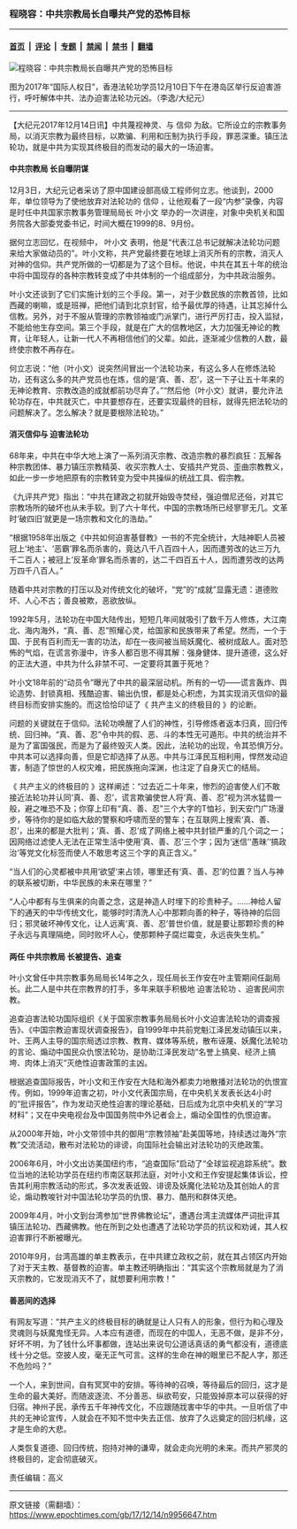 ### 程晓容：中共宗教局长自曝共产党的恐怖目标

---

#### [首页](../../../..?n9956647) &nbsp;|&nbsp; [评论](../../../../../epoch-comment?n9956647) &nbsp;|&nbsp; [专题](../../../../../epoch-special?n9956647) &nbsp;|&nbsp; [禁闻](../../../../../epoch-news?n9956647) &nbsp;|&nbsp; [禁书](../../../../../books?n9956647) &nbsp;|&nbsp; [翻墙](https://github.com/gfw-breaker/nogfw/blob/master/README.md?n9956647)


<div><img alt="程晓容：中共宗教局长自曝共产党的恐怖目标" class="attachment-djy_600_400 size-djy_600_400 wp-post-image" src="https://i.epochtimes.com/assets/uploads/2017/12/1712101951031778-600x400.jpg"/>
<div class="caption">
 <p>
  图为2017年“国际人权日”，香港法轮功学员12月10日下午在港岛区举行反迫害游行，呼吁解体中共、法办迫害法轮功元凶。（李逸/大纪元）
 </p>
</div></div><hr/><div class="post_content" id="artbody" itemprop="articleBody">
 <!-- article content begin -->
 <p>
  【大纪元2017年12月14日讯】中共蔑视神灵、与
  <ok href="https://www.epochtimes.com/gb/tag/%E4%BF%A1%E4%BB%B0.html">
   信仰
  </ok>
  为敌。它所设立的宗教事务局，以消灭宗教为最终目标，以欺骗、利用和压制为执行手段，罪恶深重。镇压法轮功，就是中共为实现其终极目的而发动的最大的一场迫害。
 </p>
 <h4>
  <strong>
   <ok href="https://www.epochtimes.com/gb/tag/%E4%B8%AD%E5%85%B1%E5%AE%97%E6%95%99%E5%B1%80.html">
    中共宗教局
   </ok>
   长自曝阴谋
  </strong>
 </h4>
 <p>
  12月3日，大纪元记者采访了原中国建设部高级工程师何立志。他谈到，2000年，单位领导为了使他放弃对法轮功的
  <ok href="https://www.epochtimes.com/gb/tag/%E4%BF%A1%E4%BB%B0.html">
   信仰
  </ok>
  ，让他观看了一段“内参”录像，内容是时任中共国家宗教事务管理局局长
  <ok href="https://www.epochtimes.com/gb/tag/%E5%8F%B6%E5%B0%8F%E6%96%87.html">
   叶小文
  </ok>
  举办的一次讲座，对象中央机关和国务院各大部委党委书记，时间大概在1999的8、9月份。
 </p>
 <p>
  据何立志回忆，在视频中，
  <ok href="https://www.epochtimes.com/gb/tag/%E5%8F%B6%E5%B0%8F%E6%96%87.html">
   叶小文
  </ok>
  表明，他是“代表江总书记就解决法轮功问题来给大家做动员的”。叶小文称，共产党最终要在地球上消灭所有的宗教，消灭人对神的信仰。共产党所做的一切都是为了这个目标。他说，中共在其五十年的统治中将中国现存的各种宗教转变成了中共体制的一个组成部分，为中共政治服务。
 </p>
 <p>
  叶小文还谈到了它们实施计划的三个手段。第一，对于少数民族的宗教首领，比如西藏的喇嘛，或是班禅，把他们请到北京封官，给予最优厚的待遇，让其忘掉什么信教。另外，对于不服从管理的宗教领袖或门派掌门，进行严厉打击，投入监狱，不能给他生存空间。第三个手段，就是在广大的信教地区，大力加强无神论的教育，让年轻人，让新一代人不再相信他们的父辈。如此，逐渐减少信教的人数，最终使宗教不再存在。
 </p>
 <p>
  何立志说：“他（叶小文）说突然间冒出一个法轮功来，有这么多人在修炼法轮功，还有这么多的共产党员也在炼，信的是‘真、善、忍’，这一下子让五十年来的无神论教育、宗教改造的成就都前功尽弃了。”“然后他（叶小文）就讲，要允许法轮功存在，中共就灭亡，中共要想存在，还要实现最终的目标，就得先把法轮功的问题解决了。怎么解决？就是要根除法轮功。”
 </p>
 <h4>
  <strong>
   消灭信仰与
   <ok href="https://www.epochtimes.com/gb/tag/%E8%BF%AB%E5%AE%B3%E6%B3%95%E8%BD%AE%E5%8A%9F.html">
    迫害法轮功
   </ok>
  </strong>
 </h4>
 <p>
  68年来，中共在中华大地上演了一系列消灭宗教、改造宗教的暴烈疯狂：瓦解各种宗教团体、暴力镇压宗教精英、收买宗教人士、安插共产党员、歪曲宗教教义，如此一步一步地把原有的宗教转变为受中共操纵的统战工具、假宗教。
 </p>
 <p>
  《九评共产党》指出：“中共在建政之初就开始毁寺焚经，强迫僧尼还俗，对其它宗教场所的破坏也从未手软。到了六十年代，中国的宗教场所已经寥寥无几。文革时‘破四旧’就更是一场宗教和文化的浩劫。”
 </p>
 <p>
  “根据1958年出版之《中共如何迫害基督教》一书的不完全统计，大陆神职人员被冠上‘地主’、‘恶霸’罪名而杀害的，竟达八千八百四十人，因而遭劳改的达三万九千二百人；被冠上‘反革命’罪名而杀害的，达二千四百五十人，因而遭劳改的达两万四千八百人。”
 </p>
 <p>
  随着中共对宗教的打压以及对传统文化的破坏，“党”的“成就”显露无遗：道德败坏、人心不古；善良被欺，恶欲放纵。
 </p>
 <p>
  1992年5月，法轮功在中国大陆传出，短短几年间就吸引了数千万人修炼，大江南北、海内海外，“真、善、忍”照耀心灵，给国家和民族带来了希望。然而，一个于国、于民有百利而无一害的功法，却在一夜间被当局妖魔化、被树成敌人。面对恐怖的气焰，在谎言弥漫中，许多人都百思不得其解：强身健体、提升道德，这么好的正法大道，中共为什么非禁不可、一定要将其置于死地？
 </p>
 <p>
  叶小文18年前的“动员令”曝光了中共的最深层动机。所有的一切——谎言轰炸、舆论造势、封锁真相、残酷迫害、输出仇恨，都是处心积虑，为其实现消灭信仰的最终目标而安排实施的。而这恰恰印证了《
  <ok href="https://www.epochtimes.com/gb/tag/%E5%85%B1%E4%BA%A7%E4%B8%BB%E4%B9%89%E7%9A%84%E7%BB%88%E6%9E%81%E7%9B%AE%E7%9A%84.html">
   共产主义的终极目的
  </ok>
  》的论断。
 </p>
 <p>
  问题的关键就在于信仰。法轮功唤醒了人们的神性，引导修炼者返本归真，回归传统、回归神。“真、善、忍”令中共的假、恶、斗的本性无可遁形。中共的统治并不是为了富国强民，而是为了最终毁灭人类。因此，法轮功的出现，令其恐惧万分。中共本可以选择向善，但是它却选择了从恶。中共与江泽民互相利用，悍然发动迫害，制造了惊世的人权灾难，把民族拖向深渊，也注定了自身灭亡的结局。
 </p>
 <p>
  《
  <ok href="https://www.epochtimes.com/gb/tag/%E5%85%B1%E4%BA%A7%E4%B8%BB%E4%B9%89%E7%9A%84%E7%BB%88%E6%9E%81%E7%9B%AE%E7%9A%84.html">
   共产主义的终极目的
  </ok>
  》这样阐述：“过去近二十年来，惨烈的迫害使人们不敢接近法轮功并认同‘真、善、忍’，谎言欺骗使世人将‘真、善、忍”视为洪水猛兽一般，避之唯恐不及；你穿上印有“真、善、忍”三个大字的T恤衫，到天安门广场漫步，等待你的是如临大敌的警察和呼啸而至的警车；在互联网上搜索‘真、善、忍’，出来的都是大批判；‘真、善、忍’成了网络上被中共封锁严重的几个词之一；因网络过滤使人无法在正常生活中使用‘真、善、忍’三个字；因为‘迷信’‘愚昧’‘搞政治’等党文化标签而使人不敢思考这三个字的真正含义。”
 </p>
 <p>
  “当人们的心灵都被中共用‘欲望‘来占领，哪里还有‘真、善、忍’的位置？当人与神的联系被切断，中华民族的未来在哪里？”
 </p>
 <p>
  “人心中都有与生俱来的向善之念，这是神造人时埋下的珍贵种子。……神给人留下的通天的中华传统文化，能够时时清洗人心中那颗向善的种子，等待神的后回归；邪灵破坏神传文化，让人远离‘真、善、忍’普世价值，就是要让那颗珍贵的种子永远与真理隔绝，同时败坏人心，使那颗种子腐烂霉变，永远丧失生机。”
 </p>
 <h4>
  <strong>
   两任
   <ok href="https://www.epochtimes.com/gb/tag/%E4%B8%AD%E5%85%B1%E5%AE%97%E6%95%99%E5%B1%80.html">
    中共宗教局
   </ok>
   长被提告、追查
  </strong>
 </h4>
 <p>
  叶小文曾任中共宗教事务局局长14年之久，现任局长王作安在叶主管期间任副局长。此二人是中共在宗教界的打手，多年来联手积极地
  <ok href="https://www.epochtimes.com/gb/tag/%E8%BF%AB%E5%AE%B3%E6%B3%95%E8%BD%AE%E5%8A%9F.html">
   迫害法轮功
  </ok>
  、迫害民间宗教。
 </p>
 <p>
  追查迫害法轮功国际组织《关于国家宗教事务局局长叶小文迫害法轮功的调查报告》、《中国宗教迫害现状调查报告》，自1999年中共前党魁江泽民发动镇压以来，叶、王两人主导的国宗局透过宗教、教育、媒体等系统，散布诬蔑、妖魔化法轮功的言论、煽动中国民众仇恨法轮功，是协助江泽民发动“名誉上搞臭、经济上搞垮、肉体上消灭”灭绝性迫害政策的主凶。
 </p>
 <p>
  根据追查国际报告，叶小文和王作安在大陆和海外都卖力地散播对法轮功的仇恨宣传。例如，1999年迫害之初，叶小文代表国宗局，在中央机关发表长达4小时的“批评报告”，作为发动灭绝性迫害的理论基础，日后成为北京中央机关的“学习材料”；又在中央电视台及中国国务院中外记者会上，煽动全国性的仇恨迫害。
 </p>
 <p>
  从2000年开始，叶小文带领中共的御用“宗教领袖”赴美国等地，持续透过海外“宗教”交流活动，散布对法轮功的诽谤，向国际社会输出对法轮功的灭绝政策。
 </p>
 <p>
  2006年6月，叶小文出访美国纽约市，“追查国际”启动了“全球监视追踪系统”。数位当地的法轮功学员在纽约市南区联邦法庭，对叶小文和王作安提起集体诉讼，控告其利用宗教活动的形式，多次发表诋毁、诽谤及妖魔化法轮功及其创始人的言论，煽动教唆针对中国法轮功学员的仇恨、暴力、酷刑和群体灭绝。
 </p>
 <p>
  2009年4月，叶小文到台湾参加“世界佛教论坛”，遭遇台湾主流媒体严词批评其镇压法轮功、西藏佛教。他在所到之处也遭遇了法轮功学员的抗议和劝诫，其人权迫害罪行不断被曝光。
 </p>
 <p>
  2010年9月，台湾高雄的单主教表示，在中共建立政权之前，就在其占领区内开始了对于天主教、基督教的迫害。单主教还明确指出：“其实这个宗教局就是为了消灭宗教的，它发现消灭不了，就想要利用宗教！”
 </p>
 <h4>
  <strong>
   善恶间的选择
  </strong>
 </h4>
 <p>
  有网友写道：“共产主义的终极目标的确就是让人只有人的形象，但行为和心理及灵魂则与妖魔鬼怪无异。人本应有道德，而现在的中国人，无恶不做，是非不分，好坏不明，为了钱什么坏事都做，连站出来说句公道话真话的勇气都没有，道德底线十分之低。空披人皮，毫无正气可言。这样的生命在神的眼里已不配人字，那还不危险吗？”
 </p>
 <p>
  一个人，来到世间，自有冥冥中的安排。等待神的召唤，等待最后的回归，这才是生命的最大美好。而随波逐流、不分善恶、纵欲苟安，只能毁掉原本可以获得的好归宿。神州子民，承传五千年神传文化，不应跟随戕害中华的中共。一旦听信了中共的无神论宣传，人就会在不知不觉中失去正信、放弃了久远奠定的回归机缘，这才是生命的大悲。
 </p>
 <p>
  人类恢复道德、回归传统，抱持对神的谦卑，就会走向光明的未来。而共产邪灵的终极目的，定会彻底破灭。
 </p>
 <p>
  责任编辑：高义
 </p>
 <!-- article content end -->
 <div id="below_article_ad">
 </div>
</div>


---

原文链接（需翻墙）：https://www.epochtimes.com/gb/17/12/14/n9956647.htm